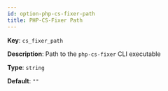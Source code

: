 ```yaml
---
id: option-php-cs-fixer-path
title: PHP-CS-Fixer Path
---
```

**Key**: `cs_fixer_path`

**Description**: Path to the `php-cs-fixer` CLI executable

**Type**: `string`

**Default**: `""`
